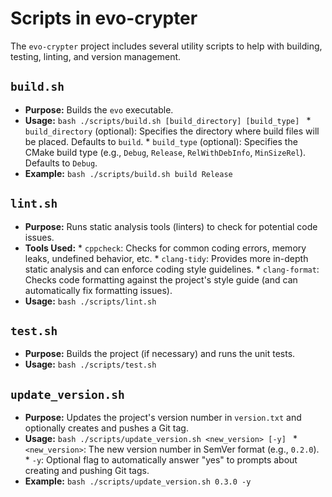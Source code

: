 # Scripts in evo-crypter

The `evo-crypter` project includes several utility scripts to help with building, testing, linting, and version management.

## `build.sh`

*   **Purpose:** Builds the `evo` executable.
*   **Usage:**
		```bash
		./scripts/build.sh [build_directory] [build_type]
		```
		*   `build_directory` (optional): Specifies the directory where build files will be placed. Defaults to `build`.
		*   `build_type` (optional): Specifies the CMake build type (e.g., `Debug`, `Release`, `RelWithDebInfo`, `MinSizeRel`). Defaults to `Debug`.
*   **Example:**
		```bash
		./scripts/build.sh build Release
		```

## `lint.sh`

*   **Purpose:** Runs static analysis tools (linters) to check for potential code issues.
*   **Tools Used:**
		*   `cppcheck`: Checks for common coding errors, memory leaks, undefined behavior, etc.
		*   `clang-tidy`: Provides more in-depth static analysis and can enforce coding style guidelines.
		*   `clang-format`: Checks code formatting against the project's style guide (and can automatically fix formatting issues).
*   **Usage:**
		```bash
		./scripts/lint.sh
		```

## `test.sh`

*   **Purpose:** Builds the project (if necessary) and runs the unit tests.
*   **Usage:**
		```bash
		./scripts/test.sh
		```

## `update_version.sh`

*   **Purpose:** Updates the project's version number in `version.txt` and optionally creates and pushes a Git tag.
*   **Usage:**
		```bash
		./scripts/update_version.sh <new_version> [-y]
		```
		*   `<new_version>`: The new version number in SemVer format (e.g., `0.2.0`).
		*   `-y`: Optional flag to automatically answer "yes" to prompts about creating and pushing Git tags.
*   **Example:**
		```bash
		./scripts/update_version.sh 0.3.0 -y
		```
